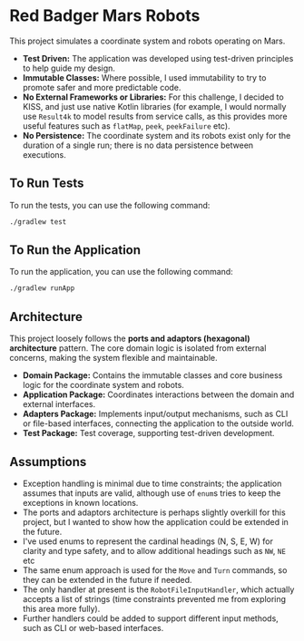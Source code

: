 # Red Badger Mars Robots

This project simulates a coordinate system and robots operating on Mars.

- **Test Driven:** The application was developed using test-driven principles to help guide my design.
- **Immutable Classes:** Where possible, I used immutability to try to promote safer and more predictable code.
- **No External Frameworks or Libraries:** For this challenge, I decided to KISS, and just use native Kotlin libraries (for example, I would normally use `Result4k` to model results from service calls, as this provides more useful features such as `flatMap`, `peek`, `peekFailure` etc).
- **No Persistence:** The coordinate system and its robots exist only for the duration of a single run; there is no data persistence between executions.

## To Run Tests
To run the tests, you can use the following command:

```bash
./gradlew test
```

## To Run the Application
To run the application, you can use the following command:

```bash
./gradlew runApp
```

## Architecture

This project loosely follows the **ports and adaptors (hexagonal) architecture** pattern. The core domain logic is isolated from external concerns, making the system flexible and maintainable.

- **Domain Package:** Contains the immutable classes and core business logic for the coordinate system and robots.
- **Application Package:** Coordinates interactions between the domain and external interfaces.
- **Adapters Package:** Implements input/output mechanisms, such as CLI or file-based interfaces, connecting the application to the outside world.
- **Test Package:** Test coverage, supporting test-driven development.

## Assumptions
 - Exception handling is minimal due to time constraints; the application assumes that inputs are valid, although use of `enum`s tries to keep the exceptions in known locations.
 - The ports and adaptors architecture is perhaps slightly overkill for this project, but I wanted to show how the application could be extended in the future.
 - I've used enums to represent the cardinal headings (N, S, E, W) for clarity and type safety, and to allow additional headings such as `NW`, `NE` etc
 - The same enum approach is used for the `Move` and `Turn` commands, so they can be extended in the future if needed.
 - The only handler at present is the `RobotFileInputHandler`, which actually accepts a list of strings (time constraints prevented me from exploring this area more fully).
 - Further handlers could be added to support different input methods, such as CLI or web-based interfaces.

